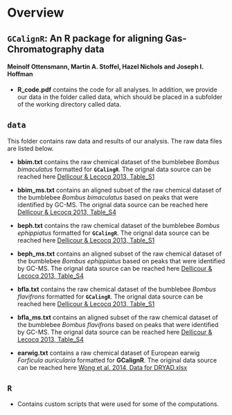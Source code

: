 
Overview
========

`GCalignR`: An R package for aligning Gas-Chromatography data
-------------------------------------------------------------

#### Meinolf Ottensmann, Martin A. Stoffel, Hazel Nichols and Joseph I. Hoffman

-   **R\_code.pdf** contains the code for all analyses. In addition, we provide our data in the folder called data, which should be placed in a subfolder of the working directory called data.

**`data`**
----------

This folder contains raw data and results of our analysis. The raw data files are listed below.

-   **bbim.txt** contains the raw chemical dataset of the bumblebee *Bombus bimaculatus* formatted for **`GCalingR`**. The orignal data source can be reached here [Dellicour & Lecocq 2013, Table\_S1](http://onlinelibrary.wiley.com/store/10.1002/jssc.201300388/asset/supinfo/jssc3437-sup-0001-TableS1.zip?v=1&s=57d5d58273d1d4207e70c72cecd5bba4b1fe95a1)

-   **bbim\_ms.txt** contains an aligned subset of the raw chemical dataset of the bumblebee *Bombus bimaculatus* based on peaks that were identified by GC-MS. The orignal data source can be reached here [Dellicour & Lecocq 2013, Table\_S4](http://onlinelibrary.wiley.com/store/10.1002/jssc.201300388/asset/supinfo/jssc3437-sup-0001-TableS1.zip?v=1&s=57d5d58273d1d4207e70c72cecd5bba4b1fe95a1)

-   **beph.txt** contains the raw chemical dataset of the bumblebee *Bombus ephippiatus* formatted for **`GCalingR`**. The orignal data source can be reached here [Dellicour & Lecocq 2013, Table\_S1](http://onlinelibrary.wiley.com/store/10.1002/jssc.201300388/asset/supinfo/jssc3437-sup-0001-TableS1.zip?v=1&s=57d5d58273d1d4207e70c72cecd5bba4b1fe95a1)

-   **beph\_ms.txt** contains an aligned subset of the raw chemical dataset of the bumblebee *Bombus ephippiatus* based on peaks that were identified by GC-MS. The orignal data source can be reached here [Dellicour & Lecocq 2013, Table\_S4](http://onlinelibrary.wiley.com/store/10.1002/jssc.201300388/asset/supinfo/jssc3437-sup-0001-TableS1.zip?v=1&s=57d5d58273d1d4207e70c72cecd5bba4b1fe95a1)

-   **bfla.txt** contains the raw chemical dataset of the bumblebee *Bombus flavifrons* formatted for **`GCalingR`**. The orignal data source can be reached here [Dellicour & Lecocq 2013, Table\_S1](http://onlinelibrary.wiley.com/store/10.1002/jssc.201300388/asset/supinfo/jssc3437-sup-0001-TableS1.zip?v=1&s=57d5d58273d1d4207e70c72cecd5bba4b1fe95a1)

-   **bfla\_ms.txt** contains an aligned subset of the raw chemical dataset of the bumblebee *Bombus flavifrons* based on peaks that were identified by GC-MS. The orignal data source can be reached here [Dellicour & Lecocq 2013, Table\_S4](http://onlinelibrary.wiley.com/store/10.1002/jssc.201300388/asset/supinfo/jssc3437-sup-0001-TableS1.zip?v=1&s=57d5d58273d1d4207e70c72cecd5bba4b1fe95a1)

-   **earwig.txt** contains a raw chemical dataset of European earwig *Forficula auricularia* formatted for **GCalignR**. The original data source can be reached here [Wong et al. 2014, Data for DRYAD.xlsx](https://datadryad.org/resource/doi:10.5061/dryad.73180)

**`R`**
-------

-   Contains custom scripts that were used for some of the computations.
